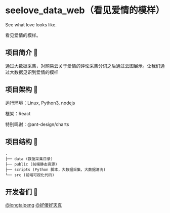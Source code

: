 # seelove_data_web（看见爱情的模样）
See what love looks like.

看见爱情的模样。

## 项目简介 🥰
通过大数据采集，对网易云关于爱情的评论采集分词之后通过云图展示。让我们通过大数据见识到爱情的模样

## 项目架构 🧰
运行环境：Linux, Python3, nodejs

框架：React

特别鸣谢：@ant-design/charts

## 项目结构 🧀
```
.
├── data (数据采集目录)
├── public (前端静态资源)
├── scripts (Python 脚本，大数据采集，大数据清洗)
└── src (前端可视化代码)
```

## 开发者们 💌
[@longtaipeng](https://github.com/longtaipeng)
[@好傻好天真](https://github.com/PBK-B)